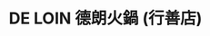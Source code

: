 ---
title: "DE LOIN 德朗火鍋 (行善店)"
description: "DE LOIN 德朗火鍋 (行善店)"
layout: shop
keywords:
  - 美食競賽
  - 台灣美食
  - 美食精選
datePublished: "2025-06-30"
dateModified: "2025-07-06"
city: "台北市"
district: "內湖區"
address: "114台北市內湖區行善路385號"
phone: "0287913939"
geo: "25.06398215486331, 121.58578985974603"
google_map: "https://maps.app.goo.gl/k6iWaJWzhhrCsS6z5"
footinder: "https://footinder.com.tw/%e5%8f%b0%e5%8c%97%e5%b8%82%e5%85%a7%e6%b9%96%e5%8d%80/42802/"
official: "https://hotpot.deloin.com.tw/"
award:
  - name: "500盤"
    year: "2024"
    entries:
      - dishes:
          - "美國牛小排套餐"

---